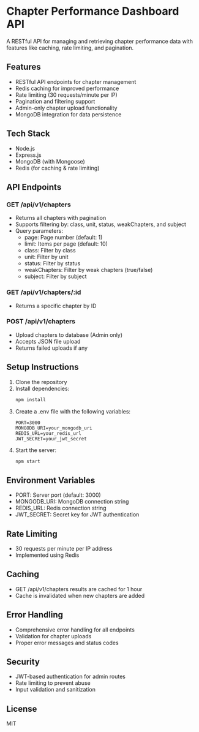 # Chapter Performance Dashboard API

A RESTful API for managing and retrieving chapter performance data with features like caching, rate limiting, and pagination.

## Features

- RESTful API endpoints for chapter management
- Redis caching for improved performance
- Rate limiting (30 requests/minute per IP)
- Pagination and filtering support
- Admin-only chapter upload functionality
- MongoDB integration for data persistence

## Tech Stack

- Node.js
- Express.js
- MongoDB (with Mongoose)
- Redis (for caching & rate limiting)

## API Endpoints

### GET /api/v1/chapters

- Returns all chapters with pagination
- Supports filtering by: class, unit, status, weakChapters, and subject
- Query parameters:
  - page: Page number (default: 1)
  - limit: Items per page (default: 10)
  - class: Filter by class
  - unit: Filter by unit
  - status: Filter by status
  - weakChapters: Filter by weak chapters (true/false)
  - subject: Filter by subject

### GET /api/v1/chapters/:id

- Returns a specific chapter by ID

### POST /api/v1/chapters

- Upload chapters to database (Admin only)
- Accepts JSON file upload
- Returns failed uploads if any

## Setup Instructions

1. Clone the repository
2. Install dependencies:
   ```bash
   npm install
   ```
3. Create a .env file with the following variables:
   ```
   PORT=3000
   MONGODB_URI=your_mongodb_uri
   REDIS_URL=your_redis_url
   JWT_SECRET=your_jwt_secret
   ```
4. Start the server:
   ```bash
   npm start
   ```

## Environment Variables

- PORT: Server port (default: 3000)
- MONGODB_URI: MongoDB connection string
- REDIS_URL: Redis connection string
- JWT_SECRET: Secret key for JWT authentication

## Rate Limiting

- 30 requests per minute per IP address
- Implemented using Redis

## Caching

- GET /api/v1/chapters results are cached for 1 hour
- Cache is invalidated when new chapters are added

## Error Handling

- Comprehensive error handling for all endpoints
- Validation for chapter uploads
- Proper error messages and status codes

## Security

- JWT-based authentication for admin routes
- Rate limiting to prevent abuse
- Input validation and sanitization

## License

MIT
